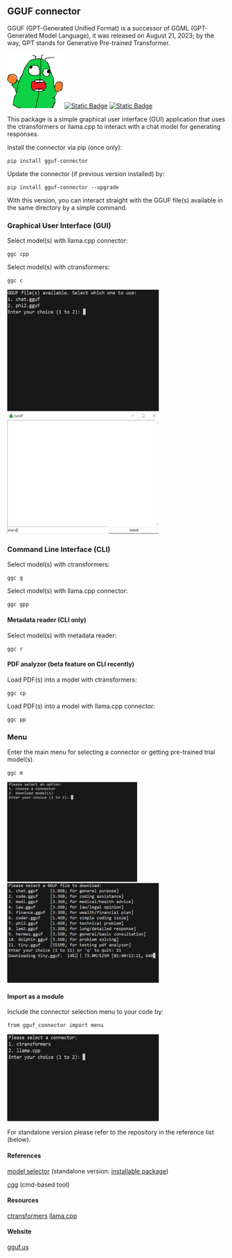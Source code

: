 ## GGUF connector

GGUF (GPT-Generated Unified Format) is a successor of GGML (GPT-Generated Model Language), it was released on August 21, 2023; by the way, GPT stands for Generative Pre-trained Transformer.

[<img src="https://raw.githubusercontent.com/calcuis/gguf-connector/master/gguf.gif" width="128" height="128">](https://github.com/calcuis/gguf-connector)
[![Static Badge](https://img.shields.io/badge/version-0.7.16-green?logo=github)](https://github.com/calcuis/gguf-connector/releases)
[![Static Badge](https://img.shields.io/badge/pack-0.1.3-green?logo=microsoft)](https://github.com/calcuis/chatgpt-model-selector/releases)

This package is a simple graphical user interface (GUI) application that uses the ctransformers or llama.cpp to interact with a chat model for generating responses.

Install the connector via pip (once only):
```
pip install gguf-connector
```
Update the connector (if previous version installed) by:
```
pip install gguf-connector --upgrade
```

With this version, you can interact straight with the GGUF file(s) available in the same directory by a simple command.
### Graphical User Interface (GUI)
Select model(s) with llama.cpp connector:
```
ggc cpp
```
Select model(s) with ctransformers:
```
ggc c
```
[<img src="https://raw.githubusercontent.com/calcuis/chatgpt-model-selector/master/demo.gif" width="350" height="280">](https://github.com/calcuis/chatgpt-model-selector/blob/main/demo.gif)
[<img src="https://raw.githubusercontent.com/calcuis/chatgpt-model-selector/master/demo1.gif" width="350" height="280">](https://github.com/calcuis/chatgpt-model-selector/blob/main/demo1.gif)

### Command Line Interface (CLI)
Select model(s) with ctransformers:
```
ggc g
```
Select model(s) with llama.cpp connector:
```
ggc gpp
```
#### Metadata reader (CLI only)
Select model(s) with metadata reader:
```
ggc r
```
#### PDF analyzor (beta feature on CLI recently)
Load PDF(s) into a model with ctransformers:
```
ggc cp
```
Load PDF(s) into a model with llama.cpp connector:
```
ggc pp
```

### Menu
Enter the main menu for selecting a connector or getting pre-trained trial model(s).
```
ggc m
```
[<img src="https://raw.githubusercontent.com/calcuis/gguf-connector/master/demo1.gif" width="300" height="230">](https://github.com/calcuis/gguf-connector/blob/main/demo1.gif)
[<img src="https://raw.githubusercontent.com/calcuis/gguf-connector/master/demo2.gif" width="350" height="230">](https://github.com/calcuis/gguf-connector/blob/main/demo2.gif)

#### Import as a module
Include the connector selection menu to your code by:
```
from gguf_connector import menu
```
[<img src="https://raw.githubusercontent.com/calcuis/gguf-connector/master/demo.gif" width="350" height="200">](https://github.com/calcuis/gguf-connector/blob/main/demo.gif)

For standalone version please refer to the repository in the reference list (below).
#### References
[model selector](https://github.com/calcuis/chatgpt-model-selector) (standalone version: [installable package](https://github.com/calcuis/chatgpt-model-selector/releases))

[cgg](https://github.com/calcuis/cgg) (cmd-based tool)
#### Resources
[ctransformers](https://github.com/marella/ctransformers)
[llama.cpp](https://github.com/ggerganov/llama.cpp)

#### Website
[gguf.us](https://gguf.us)
